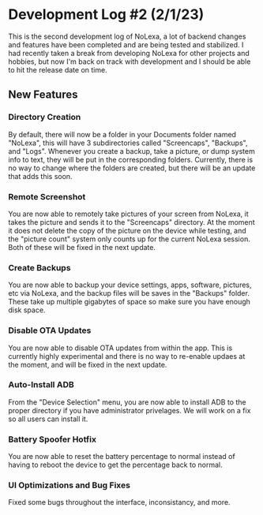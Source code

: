 # Development Log #2 (2/1/23)
This is the second development log of NoLexa, a lot of backend changes and features have been completed and are being tested and stabilized. I had recently taken a break from developing NoLexa for other projects and hobbies, but now I'm back on track with development and I should be able to hit the release date on time.


## New Features

### Directory Creation
By default, there will now be a folder in your Documents folder named "NoLexa", this will have 3 subdirectories called "Screencaps", "Backups", and "Logs". Whenever you create a backup, take a picture, or dump system info to text, they will be put in the corresponding folders. Currently, there is no way to change where the folders are created, but there will be an update that adds this soon.

### Remote Screenshot
You are now able to remotely take pictures of your screen from NoLexa, it takes the picture and sends it to the "Screencaps" directory. At the moment it does not delete the copy of the picture on the device while testing, and the "picture count" system only counts up for the current NoLexa session. Both of these will be fixed in the next update.

### Create Backups
You are now able to backup your device settings, apps, software, pictures, etc via NoLexa, and the backup files will be saves in the "Backups" folder. These take up multiple gigabytes of space so make sure you have enough disk space.

### Disable OTA Updates
You are now able to disable OTA updates from within the app. This is currently highly experimental and there is no way to re-enable updaes at the moment, and will be fixed in the next update.

### Auto-Install ADB
From the "Device Selection" menu, you are now able to install ADB to the proper directory if you have administrator privelages. We will work on a fix so all users can install it.

### Battery Spoofer Hotfix
You are now able to reset the battery percentage to normal instead of having to reboot the device to get the percentage back to normal.

### UI Optimizations and Bug Fixes
Fixed some bugs throughout the interface, inconsistancy, and more.
